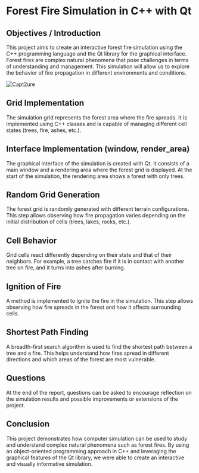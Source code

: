 # Forest Fire Simulation in C++ with Qt

## Objectives / Introduction

This project aims to create an interactive forest fire simulation using the C++ programming language and the Qt library for the graphical interface. Forest fires are complex natural phenomena that pose challenges in terms of understanding and management. This simulation will allow us to explore the behavior of fire propagation in different environments and conditions.

![Capt2ure](https://github.com/Lxvxo/Forest-fire-propagation-in-C-/assets/113984090/d077e9d7-575b-4fd5-8d37-8648322de6da)

## Grid Implementation

The simulation grid represents the forest area where the fire spreads. It is implemented using C++ classes and is capable of managing different cell states (trees, fire, ashes, etc.).

## Interface Implementation (window, render_area)

The graphical interface of the simulation is created with Qt. It consists of a main window and a rendering area where the forest grid is displayed. At the start of the simulation, the rendering area shows a forest with only trees.

## Random Grid Generation

The forest grid is randomly generated with different terrain configurations. This step allows observing how fire propagation varies depending on the initial distribution of cells (trees, lakes, rocks, etc.).

## Cell Behavior

Grid cells react differently depending on their state and that of their neighbors. For example, a tree catches fire if it is in contact with another tree on fire, and it turns into ashes after burning.

## Ignition of Fire

A method is implemented to ignite the fire in the simulation. This step allows observing how fire spreads in the forest and how it affects surrounding cells.

## Shortest Path Finding

A breadth-first search algorithm is used to find the shortest path between a tree and a fire. This helps understand how fires spread in different directions and which areas of the forest are most vulnerable.

## Questions

At the end of the report, questions can be asked to encourage reflection on the simulation results and possible improvements or extensions of the project.

## Conclusion

This project demonstrates how computer simulation can be used to study and understand complex natural phenomena such as forest fires. By using an object-oriented programming approach in C++ and leveraging the graphical features of the Qt library, we were able to create an interactive and visually informative simulation.
